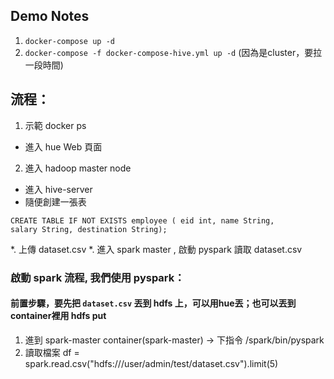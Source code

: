 ## Demo Notes
1. `docker-compose up -d`
2. `docker-compose -f docker-compose-hive.yml up -d`
(因為是cluster，要拉一段時間)

## 流程：
1. 示範 docker ps
* 進入 hue Web 頁面
2. 進入 hadoop master node
* 進入 hive-server
* 隨便創建一張表
```
CREATE TABLE IF NOT EXISTS employee ( eid int, name String,
salary String, destination String);
```
*. 上傳 dataset.csv
*. 進入 spark master , 啟動 pyspark 讀取 dataset.csv




### 啟動 spark 流程, 我們使用 pyspark：
#### 前置步驟，要先把 `dataset.csv` 丟到 hdfs 上，可以用hue丟；也可以丟到container裡用 hdfs put
1. 進到 spark-master container(spark-master) -> 下指令 /spark/bin/pyspark
2. 讀取檔案 df = spark.read.csv("hdfs:///user/admin/test/dataset.csv").limit(5)